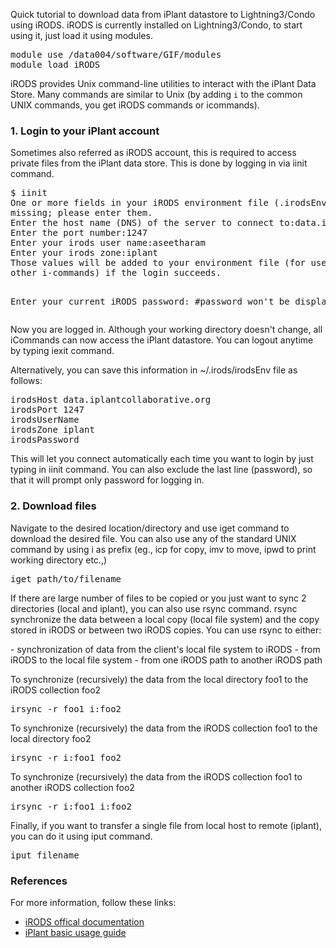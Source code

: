 <p> Quick tutorial to download data from iPlant datastore to Lightning3/Condo using iRODS. iRODS is currently installed on Lightning3/Condo, to start using it, just load it using modules.</p>
<pre>
module use /data004/software/GIF/modules
module load iRODS
</pre>
<p>iRODS provides Unix command-line utilities to interact with the iPlant Data Store. Many commands are similar to Unix (by adding <code>i</code> to the common UNIX commands, you get iRODS commands or icommands).</p>
<h3> 1. Login to your iPlant account </h3>

<p>Sometimes also referred as iRODS account, this is required to access private files from the iPlant data store. This is done by logging in via <blockcode>iinit</blockcode> command.</p>
<pre>
$ iinit
One or more fields in your iRODS environment file (.irodsEnv) are
missing; please enter them.
Enter the host name (DNS) of the server to connect to:data.iplantcollaborative.org
Enter the port number:1247
Enter your irods user name:aseetharam
Enter your irods zone:iplant
Those values will be added to your environment file (for use by
other i-commands) if the login succeeds.
 
Enter your current iRODS password:
#password won't be displayed
</pre>
<p>Now you are logged in. Although your working directory doesn't change, all <blockcode>iCommands</blockcode> can now access the iPlant datastore.
You can <blockcode>logout</blockcode> anytime by typing <blockcode>iexit</blockcode> command.</p>

<p>Alternatively, you can save this information in <blockcode>~/.irods/irodsEnv</blockcode> file as follows:</p>
<pre>
irodsHost data.iplantcollaborative.org
irodsPort 1247
irodsUserName <username>
irodsZone iplant
irodsPassword <your password>
</pre>
<p>This will let you connect automatically each time you want to login by just typing in <blockcode>iinit</blockcode> command. You can also exclude the last line (password), so that it will prompt only password for logging in.</p>

<h3> 2. Download files </h3>

<p>Navigate to the desired location/directory and use <blockcode>iget</blockcode> command to download the desired file. You can also use any of the standard UNIX command by using <blockcode>i</blockcode> as prefix (eg., <blockcode>icp</blockcode> for copy, <blockcode>imv</blockcode> to move, <blockcode>ipwd</blockcode> to print working directory etc.,)</p>
<pre>
iget path/to/filename
</pre>
<p> If there are large number of files to be copied or you just want to sync 2 directories (local and iplant), you can also use <blockcode>rsync</blockcode> command. <blockcode>rsync</blockcode> 
synchronize the data between a local copy (local file system) and the copy stored in iRODS or between two iRODS copies. You can use <blockcode>rsync</blockcode> to either:</p>
  - synchronization of data from the client's local file system to iRODS
  - from iRODS to the local file system
  - from one iRODS path to another iRODS path

<p>To synchronize (recursively) the data from the local directory foo1 to the iRODS collection foo2</p>
<pre>
irsync -r foo1 i:foo2
</pre>
<p>To synchronize (recursively) the data from the iRODS collection foo1 to the local directory foo2</p>
<pre>
irsync -r i:foo1 foo2
</pre>
<p>To synchronize (recursively) the data from the iRODS collection foo1 to another iRODS collection foo2</p>
<pre>
irsync -r i:foo1 i:foo2
</pre>

<p>Finally, if you want to transfer a single file from local host to remote (iplant), you can do it using <blockcode>iput</blockcode> command.</p>
<pre>
iput filename
</pre>

<h3> References </h3>
For more information, follow these links:

   - [iRODS offical documentation ](https://www.irods.org/index.php/icommands|irods.org)
   - [iPlant basic usage guide](https://pods.iplantcollaborative.org/wiki/display/start/Using+icommands|pods.iplantcollaborative.org)